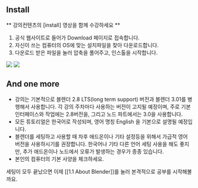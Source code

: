 ## Install  

** 강의컨텐츠의 [install] 영상을 함께 수강하세요 ** 

1. 공식 웹사이트로 들어가 Download 페이지로 접속합니다. 
2. 자신이 쓰는 컴퓨터의 OS에 맞는 설치파일을 찾아 다운로드합니다. 
3. 다운로드 받은 파일을 눌러 압축을 풀어주고, 인스톨을 시작합니다. 

<image src="https://github.com/onmind/ob/blob/main/Image/20220122231404.png?raw=true" with="400" hight="200">

<image src="https://github.com/onmind/ob/blob/main/Image/20220122232304.png?raw=true" with="400" hight="200">

## And one more 

- 강의는 기본적으로 블렌더 2.8 LTS(long term support) 버전과 블렌더 3.01를 병행해서 사용합니다. 각 강의 주차마다 사용하는 버전이 고지될 예정이며, 주로 기본 인터페이스와 작업에는 2.8버전을, 그리고 노드 파트에서는 3.0을 사용합니다. 
- 모든 튜토리얼은 한국어로 작성되며, 영어 명칭 English 을 기본으로 설명될 예정입니다.   
- 블렌더를 세팅하고 사용할 때 차후 애드온이나 기타 설정등을 위해서 가급적 영어 버전을 사용하시기를 권장합니다. 한국어나 기타 다른 언어 세팅 사용을 해도 좋지만, 추가 애드온이나 노드에서 오류가 발생하는 경우가 종종 있습니다. 
- 본인의 컴퓨터의 기본 사양을 체크하세요.  



세팅이 모두 끝났으면 이제  [[1.1 About Blender]]를 눌러 본격적으로 공부를 시작해볼까요. 